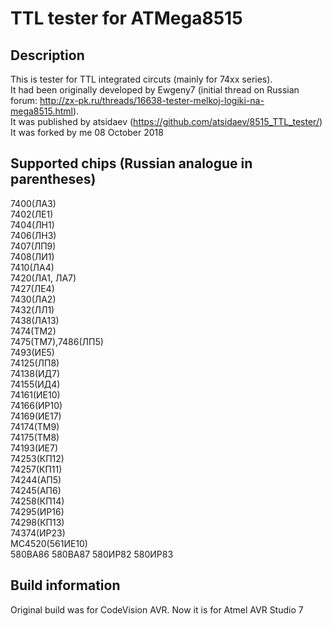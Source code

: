 # TTL tester for ATMega8515
## Description
This is tester for TTL integrated circuts (mainly for 74xx series).  
It had been originally developed by Ewgeny7 (initial thread on Russian forum: http://zx-pk.ru/threads/16638-tester-melkoj-logiki-na-mega8515.html).  
It was published by atsidaev (https://github.com/atsidaev/8515_TTL_tester/)
It was forked by me 08 October 2018

## Supported chips (Russian analogue in parentheses)

7400(ЛА3)  
7402(ЛЕ1)  
7404(ЛН1)  
7406(ЛН3)  
7407(ЛП9)  
7408(ЛИ1)  
7410(ЛА4)  
7420(ЛА1, ЛА7)  
7427(ЛЕ4)  
7430(ЛА2)  
7432(ЛЛ1)  
7438(ЛА13)  
7474(ТМ2)  
7475(ТМ7),7486(ЛП5)  
7493(ИЕ5)  
74125(ЛП8)  
74138(ИД7)  
74155(ИД4)  
74161(ИЕ10)  
74166(ИР10)  
74169(ИЕ17)  
74174(ТМ9)  
74175(ТМ8)  
74193(ИЕ7)  
74253(КП12)  
74257(КП11)  
74244(АП5)  
74245(АП6)  
74258(КП14)  
74295(ИР16)  
74298(КП13)  
74374(ИР23)  
МС4520(561ИЕ10)  
580ВА86
580ВА87
580ИР82
580ИР83

## Build information
Original build was for CodeVision AVR.
Now it is for Atmel AVR Studio 7
